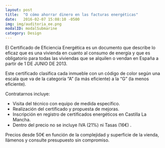 ```yaml
---
layout: post
title:  "O cómo ahorrar dinero en las facturas energéticas"
date:   2016-02-07 15:08:10 -0500
img: img/auditoria_ee.png
modalID: modalSubmarine
category: Design
---
```

El Certificado de Eficiencia Energética es un documento que describe lo eficaz que es una vivienda en cuanto al consumo de energía y que es obligatorio para todas las viviendas que se alquilen o vendan en España a partir de 1 DE JUNIO DE 2013.

Este certificado clasifica cada inmueble con un código de color según una escala que va de la categoría “A” (la más eficiente) a la “G” (la menos eficiente).

Contratarnos incluye:

+ Visita del técnico con equipo de medida específico.
+ Realización del certificado y propuesta de mejoras.
+ Inscripción en registro de certificados energéticos en Castilla La Mancha.
+ Dentro del precio no se incluye IVA (21%) ni Tasas (16€) .

Precios desde 50€ en función de la complejidad y superficie de la vienda, llámenos y consulte presupuesto sin compromiso.
